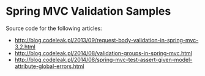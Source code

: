 Spring MVC Validation Samples
=============================

Source code for the following articles:

* http://blog.codeleak.pl/2013/09/request-body-validation-in-spring-mvc-3.2.html
* http://blog.codeleak.pl/2014/08/validation-groups-in-spring-mvc.html
* http://blog.codeleak.pl/2014/08/spring-mvc-test-assert-given-model-attribute-global-errors.html